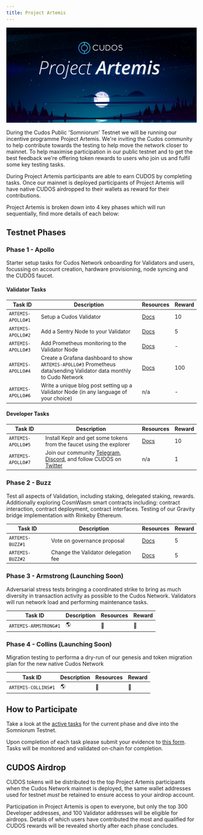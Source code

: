```yaml
---
title: Project Artemis
---
```


![Project Artemis](./project-artemis.jpeg)

During the Cudos Public 'Somniorum' Testnet we will be running our incentive programme Project Artemis. We're inviting the Cudos community to help contribute towards the testing to help move the network closer to mainnet. To help maximise participation in our public testnet and to get the best feedback we're offering token rewards to users who join us and fulfil some key testing tasks.

During Project Artemis participants are able to earn CUDOS by completing tasks. Once our mainnet is deployed participants of Project Artemis will have native CUDOS airdropped to their wallets as reward for their contributions.

Project Artemis is broken down into 4 key phases which will run sequentially, find more details of each below:

## Testnet Phases

### Phase 1 - Apollo

Starter setup tasks for Cudos Network onboarding for Validators and users, focussing on account creation, hardware provisioning, node syncing and the CUDOS faucet.

#### Validator Tasks

|**Task ID**|**Description**|**Resources**|**Reward**|
| - | - | - | - |
|`ARTEMIS-APOLLO#1`|Setup a Cudos Validator|[Docs](/build/#how-to-run-a-cudos-validator-node)|10|
|`ARTEMIS-APOLLO#2`|Add a Sentry Node to your Validator|[Docs](/build/#run-a-sentry-node)|5|
|`ARTEMIS-APOLLO#3`|Add Prometheus monitoring to the Validator Node|[Docs](https://prometheus.io/docs/prometheus/latest/getting_started/)|-|
|`ARTEMIS-APOLLO#4`|Create a Grafana dashboard to show `ARTEMIS-APOLLO#3` Prometheus data/sending Validator data monthly to Cudo Network|[Docs](https://prometheus.io/docs/visualization/grafana/)|100|
|`ARTEMIS-APOLLO#6`|Write a unique blog post setting up a Validator Node (in any language of your choice)|n/a|-|

#### Developer Tasks

|**Task ID**|**Description**|**Resources**|**Reward**|
| - | - | - | - |
|`ARTEMIS-APOLLO#5`|Install Keplr and get some tokens from the faucet using the explorer|[Docs](/build/account-setup.html)|10|
|`ARTEMIS-APOLLO#7`|Join our community [Telegram](https://t.me/cudostelegram), [Discord](https://discord.com/invite/NUmUXEmvBn), and follow CUDOS on [Twitter](https://twitter.com/CUDOS_)|n/a|1|

### Phase 2 - Buzz

Test all aspects of Validation, including staking, delegated staking, rewards. Additionally exploring CosmWasm smart contracts including: contract interaction, contract deployment, contract interfaces. Testing of our Gravity bridge implementation with Rinkeby Ethereum.

|**Task ID**|**Description**|**Resources**|**Reward**|
| - | - | - | - |
|`ARTEMIS-BUZZ#1`|Vote on governance proposal|[Docs]()| 5 |
|`ARTEMIS-BUZZ#2`|Change the Validator delegation fee|[Docs]()| 5 |

### Phase 3 - Armstrong (Launching Soon)

Adversarial stress tests bringing a coordinated strike to bring as much diversity in transaction activity as possible to the Cudos Network. Validators will run network load and performing maintenance tasks.

|**Task ID**|**Description**|**Resources**|**Reward**|
| - | - | - | - |
|`ARTEMIS-ARMSTRONG#1`| 🌎 | 🚀 | 🌝 |

### Phase 4 - Collins (Launching Soon)

Migration testing to performa a dry-run of our genesis and token migration plan for the new native Cudos Network

|**Task ID**|**Description**|**Resources**|**Reward**|
| - | - | - | - |
|`ARTEMIS-COLLINS#1`| 🌎 | 🚀 | 🌝 |

## How to Participate

Take a look at the [active tasks](#phase-1-apollo) for the current phase and dive into the Somniorum Testnet.

Upon completion of each task please submit your evidence to [this form](https://docs.google.com/forms/d/e/1FAIpQLSdsGDUvtF70O1LLMWsKhNTVmiW_HzodGDFRgW-6YLYloA3hdg/viewform?usp=sf_link). Tasks will be monitored and validated on-chain for completion.

## CUDOS Airdrop

CUDOS tokens will be distributed to the top Project Artemis participants when the Cudos Network mainnet is deployed, the same wallet addresses used for testnet *must* be retained to ensure access to your airdrop account.

Participation in Project Artemis is open to everyone, but only the top 300 Developer addresses, and 100 Validator addresses will be eligible for airdrops. Details of which users have contributed the most and qualified for CUDOS rewards will be revealed shortly after each phase concludes.
